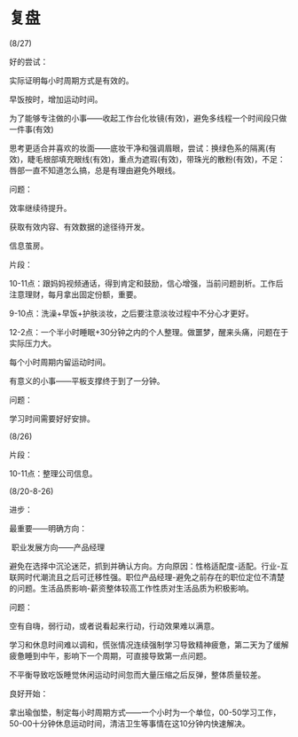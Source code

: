 # 复盘





(8/27)

好的尝试：

实际证明每小时周期方式是有效的。

早饭按时，增加运动时间。

为了能够专注做的小事——收起工作台化妆镜(有效)，避免多线程一个时间段只做一件事(有效)

思考更适合并喜欢的妆面——底妆干净和强调眉眼，尝试：换绿色系的隔离(有效)，睫毛根部填充眼线(有效)，重点为遮瑕(有效)，带珠光的散粉(有效)，不足：唇部一直不知道怎么搞，总是有理由避免外眼线。

问题：

效率继续待提升。

获取有效内容、有效数据的途径待开发。

信息茧房。

片段：

10-11点：跟妈妈视频通话，得到肯定和鼓励，信心增强，当前问题剖析。工作后注意理财，每月拿出固定份额，重要。

9-10点：洗澡+早饭+护肤淡妆，之后要注意淡妆过程中不分心才更好。

12-2点：一个半小时睡眠+30分钟之内的个人整理。做噩梦，醒来头痛，问题在于实际压力大。

每个小时周期内留运动时间。

有意义的小事——平板支撑终于到了一分钟。

问题：

学习时间需要好好安排。



(8/26)

片段：

10-11点：整理公司信息。



(8/20-8-26)

进步：

最重要——明确方向：

​    职业发展方向——产品经理

​    避免在选择中沉沦迷茫，抓到并确认方向。方向原因：性格适配度-适配。行业-互联网时代潮流且之后可迁移性强。职位产品经理-避免之前存在的职位定位不清楚的问题。生活品质影响-薪资整体较高工作性质对生活品质为积极影响。

问题：

空有自嗨，弱行动，或者说看起来行动，行动效果难以满意。

学习和休息时间难以调和，慌张情况连续强制学习导致精神疲惫，第二天为了缓解疲惫睡到中午，影响下一个周期，可直接导致第一点问题。

不平衡导致吃饭睡觉休闲运动时间忽而大量压缩之后反弹，整体质量较差。

良好开始：

拿出瑜伽垫，制定每小时周期方式——一个小时为一个单位，00-50学习工作，50-00十分钟休息运动时间，清洁卫生等事情在这10分钟内快速解决。